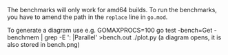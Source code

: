The benchmarks will only work for amd64 builds.
To run the benchmarks, you have to amend the path in the `replace` line in `go.mod`.

To generate a diagram use e.g.
  GOMAXPROCS=100 go test -bench=Get -benchmem | grep -E ': |Parallel' >bench.out
  ./plot.py
(a diagram opens, it is also stored in bench.png)
